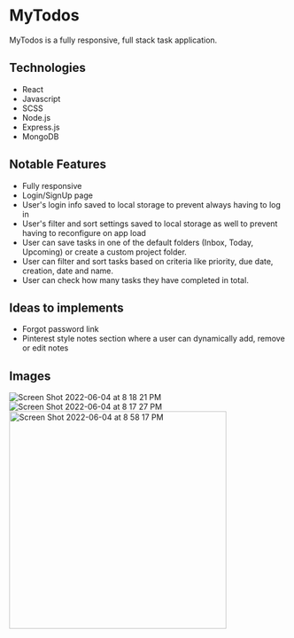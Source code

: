 # MyTodos

MyTodos is a fully responsive, full stack task application.

## Technologies

* React
* Javascript
* SCSS
* Node.js
* Express.js
* MongoDB

## Notable Features
* Fully responsive
* Login/SignUp page
* User's login info saved to local storage to prevent always having to log in
* User's filter and sort settings saved to local storage as well to prevent having to reconfigure on app load
* User can save tasks in one of the default folders (Inbox, Today, Upcoming) or create a custom project folder.
* User can filter and sort tasks based on criteria like priority, due date, creation, date and name.
* User can check how many tasks they have completed in total.

## Ideas to implements
* Forgot password link
* Pinterest style notes section where a user can dynamically add, remove or edit notes

## Images
![Screen Shot 2022-06-04 at 8 18 21 PM](https://user-images.githubusercontent.com/72288176/172033550-8875d59a-08dc-4712-b84e-af48cb73a2c1.png)
![Screen Shot 2022-06-04 at 8 17 27 PM](https://user-images.githubusercontent.com/72288176/172033552-4313c6a2-2675-4850-9c20-9c44002a470a.png)
<img width="392" alt="Screen Shot 2022-06-04 at 8 58 17 PM" src="https://user-images.githubusercontent.com/72288176/172034446-096e1894-133d-40f3-84ca-102005f06827.png">
